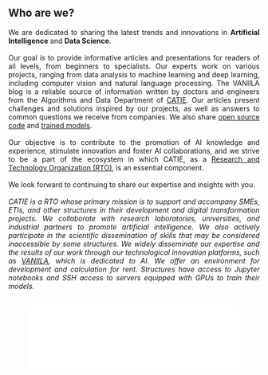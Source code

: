 ## Who are we?

<p style="text-align:justify;">
We are dedicated to sharing the latest trends and innovations in <b>Artificial Intelligence</b> and <b>Data Science</b>.<br><br>
Our goal is to provide informative articles and presentations for readers of all levels, from beginners to specialists. Our experts work on various projects, ranging from data analysis to machine learning and deep learning, including computer vision and natural language processing.
The VANIILA blog is a reliable source of information written by doctors and engineers from the Algorithms and Data Department of <a href="https://www.catie.fr/en/home/">CATIE</a>. Our articles present challenges and solutions inspired by our projects, as well as answers to common questions we receive from companies. We also share <a href="https://github.com/catie-aq">open source code</a> and <a href="https://huggingface.co/CATIE-AQ">trained models</a>.<br><br>
Our objective is to contribute to the promotion of AI knowledge and experience, stimulate innovation and foster AI collaborations, and we strive to be a part of the ecosystem in which CATIE, as a <a href="https://esr-islabel.adc.education.fr/label-crt">Research and Technology Organization (RTO)</a>, is an essential component.<br><br>
We look forward to continuing to share our expertise and insights with you.<br><br>
<i>CATIE is a RTO whose primary mission is to support and accompany SMEs, ETIs, and other structures in their development and digital transformation projects. We collaborate with research laboratories, universities, and industrial partners to promote artificial intelligence. We also actively participate in the scientific dissemination of skills that may be considered inaccessible by some structures. We widely disseminate our expertise and the results of our work through our technological innovation platforms, such as <a href="https://www.vaniila.ai/">VANIILA</a>, which is dedicated to AI. We offer an environment for development and calculation for rent. Structures have access to Jupyter notebooks and SSH access to servers equipped with GPUs to train their models.</i>
<br><br>
<center>
<figure class="image">
  <img src="https://raw.githubusercontent.com/catie-aq/blog-vaniila/refs/heads/main/assets/images/logo_Europe_NA.png">
</figure>
</center>
</p>
